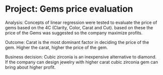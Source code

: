 # Project: Gems price evaluation

Analysis: Concepts of linear regression were tested to evaluate the price of gems based on the 4C (Clarity, Color, Carat and Cut). based on these the price of the Gems was suggested so the company maximize profits.

Outcome: Carat is the most dominant factor in deciding the price of the gem. Higher the carat, higher the price of the gem.

Business decision: Cubic zirconia is an inexpensive alternative to diamond. If the company can design jewelry with higher carat cubic zirconia gem can bring about higher profit.
